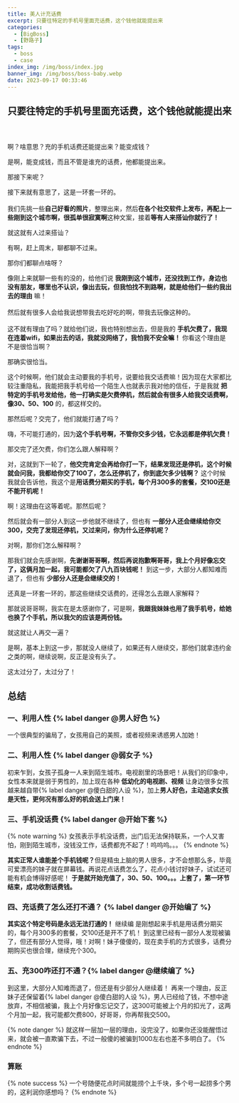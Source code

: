 ```yaml
---
title: 美人计充话费
excerpt: 只要往特定的手机号里面充话费，这个钱他就能提出来
categories:
  - [BigBoss]
  - [野路子]
tags:
  - boss
  - case
index_img: /img/boss/index.jpg
banner_img: /img/boss/boss-baby.webp
date: 2023-09-17 00:33:46
---
```

<article class="the-dialogue">
	<header>
    <h2>
      只要往特定的手机号里面充话费，这个钱他就能提出来
    </h2>
  </header>
  <div class="sender" title="吃瓜群众">
    <p>
      啊？啥意思？充的手机话费还能提出来？能变成钱？
    </p>
  </div>
  <div class="responder" title="女主">
    <p>
      是啊，能变成钱，而且不管是谁充的话费，他都能提出来。
    </p>
  </div>
  <div class="sender" title="吃瓜群众">
    <p>
      那接下来呢？
    </p>
  </div>
  <div class="responder" title="女主">
    <p>
      接下来就有意思了，这是一环套一环的。<br><br>
      我们先挑一些<b>自己好看的照片</b>，整理出来，然后<b>在各个社交软件上发布，再配上一些刚到这个城市啊，很孤单很寂寞啊</b>这种文案，接着<b class=warning-text>等有人来搭讪你就行了！</b>
    </p>
  </div>
  <div class="sender" title="吃瓜群众">
    <p>
      就这就有人过来搭讪？
    </p>
  </div>
  <div class="responder" title="女主">
    <p>
      有啊，赶上周末，聊都聊不过来。
    </p>
  </div>
  <div class="sender" title="吃瓜群众">
    <p>
      那你们都聊点啥呀？
    </p>
  </div>
  <div class="responder" title="女主">
    <p>
      像刚上来就聊一些有的没的，给他们说 <b>我刚到这个城市，还没找到工作，身边也没有朋友，哪里也不认识，像出去玩，但我怕找不到路啊，就是给他们一些约我出去的理由</b> 嘛！<br><br>
      然后就有很多人会给我说想带我去吃好吃的啊，带我去玩像这种的。<br><br>
      这不就有理由了吗？就给他们说，我也特别想出去，但是我的 <b>手机欠费了，我现在连着wifi，如果出去的话，我就没网络了，我怕我不安全嘛！</b> 你看这个理由是不是很恰当啊？
    </p>
  </div>
  <div class="sender" title="吃瓜群众">
    <p>
      那确实很恰当。
    </p>
  </div>
  <div class="responder" title="女主">
    <p>
      这个时候啊，他们就会主动要我的手机号，说要给我交话费嘛！因为现在大家都比较注重隐私，我能把我手机号给一个陌生人也就表示我对他的信任，于是我就 <b>把特定的手机号发给他，他一打确实是欠费停机，然后就会有很多人给我交话费啊，像30、50、100</b> 的，都这样交的。
    </p>
  </div>
  <div class="sender" title="吃瓜群众">
    <p>
      那然后呢？交完了，他们就能打通了吗？
    </p>
  </div>
  <div class="responder" title="女主">
    <p>
      嗨，不可能打通的，因为<b class=warning-text>这个手机号啊，不管你交多少钱，它永远都是停机欠费！</b>
    </p>
  </div>
  <div class="sender" title="吃瓜群众">
    <p>
      那交完了还欠费，你们怎么跟人解释啊？
    </p>
  </div>
  <div class="responder" title="女主">
    <p>
     对，这就到下一轮了，<b>他交完肯定会再给你打一下，结果发现还是停机，这个时候就会问我，我都给你交了100了，怎么还停机了，你到底欠多少钱啊？</b> 这个时候我就会告诉他，我这个是<b class=warning-text>用话费分期买的手机，每个月300多的套餐，交100还是不能开机呢！</b>
    </p>
  </div>
  <div class="sender" title="吃瓜群众">
    <p>
      啊！这理由在这等着呢。那然后呢？
    </p>
  </div>
  <div class="responder" title="女主">
    <p>
     然后就会有一部分人到这一步他就不继续了，但也有 <b>一部分人还会继续给你交300，交完了发现还停机，又过来问，你为什么还停机呢？</b>
    </p>
  </div>
  <div class="sender" title="吃瓜群众">
    <p>
      对啊，那你们怎么解释啊？
    </p>
  </div>
  <div class="responder" title="女主">
    <p>
     那我们就会先感谢啊，<b>先谢谢哥哥啊，然后再说抱歉啊哥哥，我上个月好像忘交了，这俩月加一起，我可能都欠了八九百块钱呢！</b> 到这一步，大部分人都知难而退了，但也有 <b class=warning-text>少部分人还是会继续交的！</b>
    </p>
  </div>
  <div class="sender" title="吃瓜群众">
    <p>
      还真是一环套一环的，那这些继续交话费的，还得怎么去跟人家解释？
    </p>
  </div>
  <div class="responder" title="女主">
    <p>
     那就说哥哥啊，我实在是太感谢你了，可是啊，<b class=warning-text>我跟我妹妹也用了我手机号，给她也换了个手机，所以我欠的应该是两份钱。</b>
    </p>
  </div>
  <div class="sender" title="吃瓜群众">
    <p>
      就这就让人再交一遍？
    </p>
  </div>
  <div class="responder" title="女主">
    <p>
     是啊，基本上到这一步，那就没人继续了，如果还有人继续交，那他们就拿违约金之类的啊，继续说啊，反正是没有头了。
    </p>
  </div>
  <div class="sender" title="吃瓜群众">
    <p>
      这太过分了，太过分了！
    </p>
  </div>
</article>

## 总结

### 一、利用人性 {% label danger @男人好色 %}
一个很典型的骗局了，女孩用自己的美照，或者视频来诱惑男人加她！

### 二、利用人性 {% label danger @弱女子 %}
初来乍到，女孩子孤身一人来到陌生城市。电视剧里的场景吧！从我们的印象中，女性本来就是弱于男性的，加上现在各种 <b class=warning-text>低幼化的电视剧、视频</b> 让身边很多女孩越来越自带{% label danger @傻白甜的人设 %}，加上<b class=info-text>男人好色，主动追求女孩是天性，更何况有那么好的机会送上门来！</b>

### 三、手机没话费 {% label danger @开始下套 %}
{% note warning %}
女孩表示手机没话费，出门后无法保持联系，一个人又害怕，刚到陌生城市，没钱没工作，话费都充不起了！呜呜呜。。。
{% endnote %}

<b class=info-text>其实正常人谁能差个手机钱呢？</b>但是精虫上脑的男人很多，才不会想那么多，毕竟可爱漂亮的妹子就在屏幕钱。再说花点话费怎么了，花点小钱讨好妹子，试试还可能有机会博得好感呢！
<b class=warning-text>于是就开始充值了，30、50、100。。。上套了，第一环节结束，成功收割话费钱。</b>

### 四、充话费了怎么还打不通？ {% label danger @开始编了 %}
<b class=info-text>其实这个特定号码是永远无法打通的！</b> 继续编 是刚想起来手机是用话费分期买的，每个月300多的套餐，交100还是开不了机！
到这里已经有一部分人发现被骗了，但还有部分人觉得，哦！对啊！妹子傻傻的，现在卖手机的方式很多，话费分期购买也很合理，继续充个300。

### 五、充300咋还打不通？{% label danger @继续编了 %}
到这里，大部分人知难而退了，但还是有少部分人继续着！
再来一个理由，反正妹子还保留着{% label danger @傻白甜的人设 %}，男人已经给了钱，不想中途放弃，不相信被骗，我上个月好像忘记交了，这300可能被上个月的扣光了，这两个月加一起，我可能都欠费800，好哥哥，你再帮我交500。

{% note danger %}
就这样一层加一层的理由，没完没了，如果你还没能醒悟过来，就会被一直欺骗下去，不过一般傻的被骗到1000左右也差不多明白了。
{% endnote %}

### 算账
{% note success %}
一个号随便花点时间就能捞个上千块，多个号一起捞多个男的，这利润你感想吗？
{% endnote %}